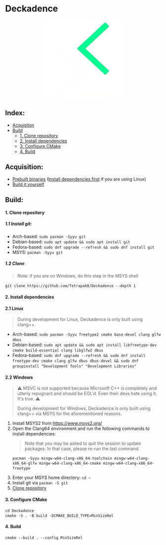 # Deckadence
<p align="center">
  <img src="https://github.com/Tetrapak0/NexusShell/blob/main/icon.png?raw=true" alt="Icon"/>
</p>

## Index:
- [Acquisiton](#acquisition)
- [Build](#build)
  - [1. Clone repository](#1-clone-repository)
  - [2. Install dependencies](#2-install-dependencies)
  - [3. Configure CMake](#3-configure-cmake)
  - [4. Build](#4-build)
## Acquisition:
- [Prebuilt binaries](https://github.com/Tetrapak0/NexusShell/releases) ([Install dependencies first](#2-install-dependencies) if you are using Linux)
- [Build it yourself](#build)
## Build:
#### 1. Clone repository
##### 1.1 Install git:
- Arch-based: `sudo pacman -Syyu git`
- Debian-based: `sudo apt update && sudo apt install git`
- Fedora-based: `sudo dnf upgrade --refresh && sudo dnf install git`
- MSYS: `pacman -Syyu git`
##### 1.2 Clone
> Note: if you are on Windows, do this step in the MSYS shell

`git clone https://github.com/Tetrapak0/Deckadence --depth 1`
#### 2. Install dependencies
#### 2.1 Linux
>During development for Linux, Deckadence is only built using clang++.
- Arch-based: `sudo pacman -Syyu freetype2 cmake base-devel clang glfw dbus`
- Debian-based: `sudo apt update && sudo apt install libfreetype-dev cmake build-essential clang libglfw3 dbus`
- Fedora-based: `sudo dnf upgrade --refresh && sudo dnf install freetype-dev cmake clang glfw dbus dbus-devel && sudo dnf groupinstall "Development Tools" "Development Libraries"`
#### 2.2 Windows
> ⚠ MSVC is not supported because Microsoft C++ is completely and utterly repugnant and should be EOL'd. Even their devs hate using it. It's true. ⚠
>
> During development for Windows, Deckadence is only built using clang++ via MSYS for the aforementioned reasons.
1. Install MSYS2 from https://www.msys2.org/
2. Open the Clang64 environment and run the following commands to install dependencies:
    > Note that you may be asked to quit the session to update packages. In that case, please re-run the last command.
    ```shell
    pacman -Syyu mingw-w64-clang-x86_64-toolchain mingw-w64-clang-x86_64-glfw mingw-w64-clang-x86_64-cmake mingw-w64-clang-x86_64-freetype
    ```
3. Enter your MSYS home directory: `cd ~`
4. Install git via `pacman -S git`
5. [Clone repository](#1-clone-repository)
#### 3. Configure CMake
```shell
cd Deckadence
cmake -S . -B build -DCMAKE_BUILD_TYPE=MinSizeRel
```
#### 4. Build
```shell
cmake --build . --config MinSizeRel
```
